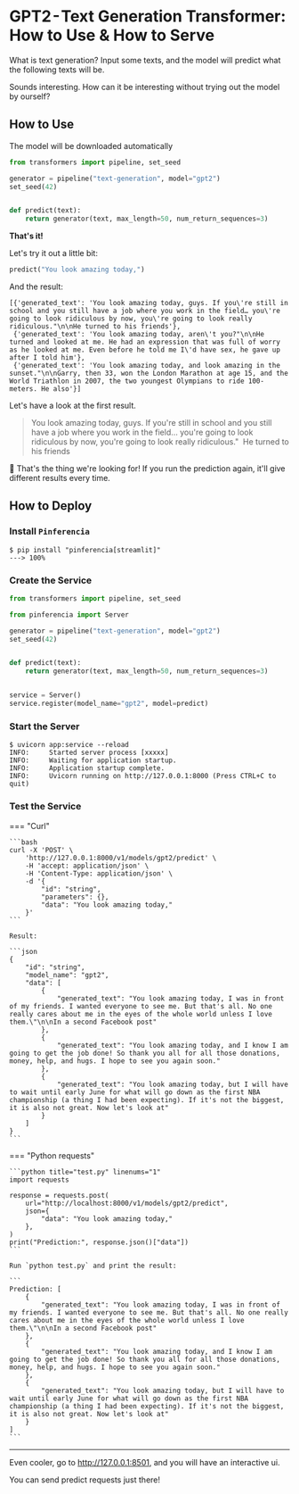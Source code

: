 # GPT2 - Text Generation Transformer: How to Use & How to Serve

What is text generation? Input some texts, and the model will predict what the following texts will be.

Sounds interesting. How can it be interesting without trying out the model by ourself?

## How to Use

The model will be downloaded automatically
```python
from transformers import pipeline, set_seed

generator = pipeline("text-generation", model="gpt2")
set_seed(42)


def predict(text):
    return generator(text, max_length=50, num_return_sequences=3)
```

**That's it!**

Let's try it out a little bit:
```python
predict("You look amazing today,")
```

And the result:

```
[{'generated_text': 'You look amazing today, guys. If you\'re still in school and you still have a job where you work in the field… you\'re going to look ridiculous by now, you\'re going to look really ridiculous."\n\nHe turned to his friends'},
 {'generated_text': 'You look amazing today, aren\'t you?"\n\nHe turned and looked at me. He had an expression that was full of worry as he looked at me. Even before he told me I\'d have sex, he gave up after I told him'},
 {'generated_text': 'You look amazing today, and look amazing in the sunset."\n\nGarry, then 33, won the London Marathon at age 15, and the World Triathlon in 2007, the two youngest Olympians to ride 100-meters. He also'}]
```

Let's have a look at the first result.
> You look amazing today, guys. If you're still in school and you still have a job where you work in the field… you're going to look ridiculous by now, you're going to look really ridiculous." 
> He turned to his friends

🤣 That's the thing we're looking for! If you run the prediction again, it'll give different results every time.

## How to Deploy

### Install `Pinferencia`

<div class="termy">

```console
$ pip install "pinferencia[streamlit]"
---> 100%
```

</div>

### Create the Service

```python title="app.py" linenums="1" hl_lines="3 13-14"
from transformers import pipeline, set_seed

from pinferencia import Server

generator = pipeline("text-generation", model="gpt2")
set_seed(42)


def predict(text):
    return generator(text, max_length=50, num_return_sequences=3)


service = Server()
service.register(model_name="gpt2", model=predict)

```

### Start the Server

<div class="termy">

```console
$ uvicorn app:service --reload
INFO:     Started server process [xxxxx]
INFO:     Waiting for application startup.
INFO:     Application startup complete.
INFO:     Uvicorn running on http://127.0.0.1:8000 (Press CTRL+C to quit)
```

</div>

### Test the Service

=== "Curl"

    ```bash
    curl -X 'POST' \
        'http://127.0.0.1:8000/v1/models/gpt2/predict' \
        -H 'accept: application/json' \
        -H 'Content-Type: application/json' \
        -d '{
            "id": "string",
            "parameters": {},
            "data": "You look amazing today,"
        }'
    ```

    Result:

    ```json
    {
        "id": "string",
        "model_name": "gpt2",
        "data": [
            {
                "generated_text": "You look amazing today, I was in front of my friends. I wanted everyone to see me. But that's all. No one really cares about me in the eyes of the whole world unless I love them.\"\n\nIn a second Facebook post"
            },
            {
                "generated_text": "You look amazing today, and I know I am going to get the job done! So thank you all for all those donations, money, help, and hugs. I hope to see you again soon."
            },
            {
                "generated_text": "You look amazing today, but I will have to wait until early June for what will go down as the first NBA championship (a thing I had been expecting). If it's not the biggest, it is also not great. Now let's look at"
            }
        ]
    }
    ```

=== "Python requests"

    ```python title="test.py" linenums="1"
    import requests

    response = requests.post(
        url="http://localhost:8000/v1/models/gpt2/predict",
        json={
            "data": "You look amazing today,"
        },
    )
    print("Prediction:", response.json()["data"])
    ```

    Run `python test.py` and print the result:

    ```
    Prediction: [
        {
            "generated_text": "You look amazing today, I was in front of my friends. I wanted everyone to see me. But that's all. No one really cares about me in the eyes of the whole world unless I love them.\"\n\nIn a second Facebook post"
        },
        {
            "generated_text": "You look amazing today, and I know I am going to get the job done! So thank you all for all those donations, money, help, and hugs. I hope to see you again soon."
        },
        {
            "generated_text": "You look amazing today, but I will have to wait until early June for what will go down as the first NBA championship (a thing I had been expecting). If it's not the biggest, it is also not great. Now let's look at"
        }
    ]
    ```

---

Even cooler, go to http://127.0.0.1:8501, and you will have an interactive ui.

You can send predict requests just there!
